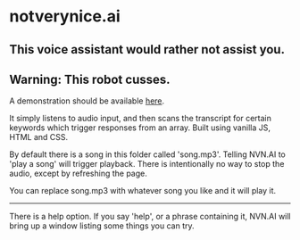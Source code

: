 # notverynice.ai
## This voice assistant would rather not assist you.
**Warning: This robot cusses.**
---
A demonstration should be available [here](nitrojon.me/notverynice.ai).

It simply listens to audio input, and then scans the transcript for certain keywords which trigger responses from an array. Built using vanilla JS, HTML and CSS.

By default there is a song in this folder called 'song.mp3'. Telling NVN.AI to 'play a song' will trigger playback. There is intentionally no way to stop the audio, except by refreshing the page.

You can replace song.mp3 with whatever song you like and it will play it.

---

There is a help option. If you say 'help', or a phrase containing it, NVN.AI will bring up a window listing some things you can try.


